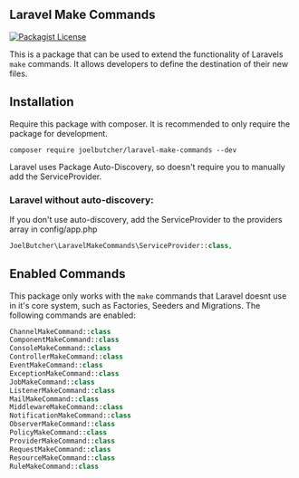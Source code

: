 ## Laravel Make Commands
[![Packagist License](https://poser.pugx.org/barryvdh/laravel-debugbar/license.png)](http://choosealicense.com/licenses/mit/)

This is a package that can be used to extend the functionality of Laravels `make` commands. It allows developers to define the destination of their new files.

## Installation

Require this package with composer. It is recommended to only require the package for development.

```shell
composer require joelbutcher/laravel-make-commands --dev
```

Laravel uses Package Auto-Discovery, so doesn't require you to manually add the ServiceProvider.

### Laravel without auto-discovery:

If you don't use auto-discovery, add the ServiceProvider to the providers array in config/app.php

```php
JoelButcher\LaravelMakeCommands\ServiceProvider::class,
```

## Enabled Commands
This package only works with the `make` commands that Laravel doesnt use in it's core system, such as Factories, Seeders and Migrations. The following commands are enabled:

```php
ChannelMakeCommand::class
ComponentMakeCommand::class
ConsoleMakeCommand::class
ControllerMakeCommand::class
EventMakeCommand::class
ExceptionMakeCommand::class
JobMakeCommand::class
ListenerMakeCommand::class
MailMakeCommand::class
MiddlewareMakeCommand::class
NotificationMakeCommand::class
ObserverMakeCommand::class
PolicyMakeCommand::class
ProviderMakeCommand::class
RequestMakeCommand::class
ResourceMakeCommand::class
RuleMakeCommand::class
```
